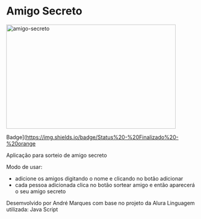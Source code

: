 # Amigo Secreto

<img width="450" height="277" alt="amigo-secreto" src="https://github.com/user-attachments/assets/c34194bf-5b49-446a-a5aa-2d7c1ada32ff" />

Badge](https://img.shields.io/badge/Status%20-%20Finalizado%20-%20orange
  
Aplicação para sorteio de amigo secreto

Modo de usar:
- adicione os amigos digitando o nome e clicando no botão adicionar
- cada pessoa adicionada clica no botão sortear amigo e então aparecerá o seu amigo secreto

Desemvolvido por André Marques com base no projeto da Alura
Linguagem utilizada: Java Script




